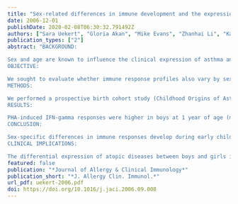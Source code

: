 ```yaml
---
title: "Sex-related differences in immune development and the expression of atopy in early childhood"
date: 2006-12-01
publishDate: 2020-02-08T06:30:32.791492Z
authors: ["Sara Uekert", "Gloria Akan", "Mike Evans", "Zhanhai Li", "Kathy Roberg", "Chris Tisler", "Douglas Dasilva", "Beth Anderson", "Ronald Gangnon", "David Allen", "Jim Gern", "Rob Lemanske"]
publication_types: ["2"]
abstract: "BACKGROUND:

Sex and age are known to influence the clinical expression of asthma and allergic diseases.
OBJECTIVE:

We sought to evaluate whether immune response profiles also vary by sex and age.
METHODS:

We performed a prospective birth cohort study (Childhood Origins of Asthma) designed to evaluate interactions among age, sex, immune responses, and virus infections on the development of asthma and allergic diseases. Two hundred eighty-nine subjects were enrolled at birth, and 275 maintained prospective follow-up for 3 years. Cytokine response profiles at birth, 1, and 3 years of age; rates of wheezing, atopic dermatitis, and viral illnesses; and biomarkers of atopy, including total and specific IgE levels and peripheral eosinophil counts, were evaluated.
RESULTS:

PHA-induced IFN-gamma responses were higher in boys at 1 year of age (median, 35 vs 19 pg/mL; P < .001) and at 3 years of age (median, 282 vs 181 pg/mL; P = .07). Among children who wheezed during the third year of life, boys had increased IFN-gamma, IL-5, and IL-13 responses at age 3 years (P < .001, P = .008, and P = .01, respectively). Boys also demonstrated increased rates of sensitization (P = .05 at year 1), total IgE levels (P = .03 at year 1 and P = .006 at year 3), and peripheral eosinophil counts (2.62 vs 1.85; P = .05 at year 3).
CONCLUSION:

Sex-specific differences in immune responses develop during early childhood; some of these differences developmentally proceed, whereas others occur in parallel to the clinical expression of various atopic phenotypes.
CLINICAL IMPLICATIONS:

The differential expression of atopic diseases between boys and girls in early childhood is accompanied by sex-specific differences in immune response profiles."
featured: false
publication: "*Journal of Allergy & Clinical Immunology*"
publication_short: "*J. Allergy Clin. Immunol.*"
url_pdf: uekert-2006.pdf
doi: https://doi.org/10.1016/j.jaci.2006.09.008
---
```


